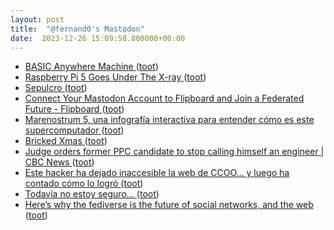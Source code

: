 ```yaml
---
layout: post
title:  "@fernand0's Mastodon"
date:  2023-12-26 15:09:58.800000+00:00
---
```

*  [BASIC Anywhere Machine ](https://sites.google.com/view/basicanywheremachin) ([toot](https://mastodon.social/@fernand0/111647352343665019))
*  [Raspberry Pi 5 Goes Under The X-ray ](https://hackaday.com/2023/12/10/raspberry-pi-5-goes-under-the-x-ray) ([toot](https://mastodon.social/@fernand0/111646679189600802))
*  [Sepulcro ](https://www.flickr.com/photos/fernand0/53387745001) ([toot](https://mastodon.social/@fernand0/111646515392381874))
*  [Connect Your Mastodon Account to Flipboard and Join a Federated Future - Flipboard ](https://about.flipboard.com/inside-flipboard/connect-your-mastodon-account-to-flipboard-and-join-a-federated-future) ([toot](https://mastodon.social/@fernand0/111646453517925148))
*  [Marenostrum 5, una infografía interactiva para entender cómo es este supercomputador ](https://wwwhatsnew.com/2023/12/21/marenostrum-5-una-infografia-interactiva-para-entender-como-es-este-supercomputador) ([toot](https://mastodon.social/@fernand0/111646154826884414))
*  [Bricked Xmas ](https://www.whizzy.org/2023-12-14-bricked-xmas) ([toot](https://mastodon.social/@fernand0/111646039768282919))
*  [Judge orders former PPC candidate to stop calling himself an engineer \| CBC News ](https://www.cbc.ca/news/canada/british-columbia/bc-ppc-engineer-title-1.706126) ([toot](https://mastodon.social/@fernand0/111644352382868978))
*  [Este hacker ha dejado inaccesible la web de CCOO… y luego ha contado cómo lo logró ](https://www.genbeta.com/actualidad/este-hacker-ha-dejado-inaccesible-web-ccoo-luego-ha-contado-como-logr) ([toot](https://mastodon.social/@fernand0/111642388684152517))
*  [Todavía no estoy seguro… ](https://avecesunafoto.wordpress.com/2023/12/25/todavia-no-estoy-seguro) ([toot](https://mastodon.social/@fernand0/111642376880613344))
*  [Here’s why the fediverse is the future of social networks, and the web ](https://www.theverge.com/23990974/social-media-2023-fediverse-mastodon-threads-activitypu) ([toot](https://mastodon.social/@fernand0/111642219135330361))
